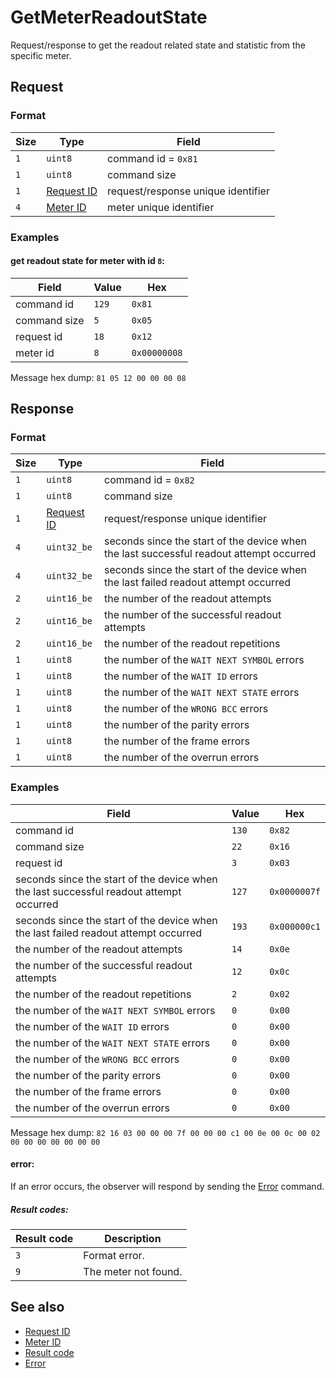 # GetMeterReadoutState

Request/response to get the readout related state and statistic from the specific meter.


## Request

### Format

| Size | Type                                 | Field                              |
| ---- | ------------------------------------ | ---------------------------------- |
| `1`  | `uint8`                              | command id = `0x81`                |
| `1`  | `uint8`                              | command size                       |
| `1`  | [Request ID](../types.md#request-id) | request/response unique identifier |
| `4`  | [Meter ID](../types.md#meter-id)     | meter unique identifier            |

### Examples

#### get readout state for meter with id `8`:

| Field        | Value | Hex          |
| ------------ | ----- | ------------ |
| command id   | `129` | `0x81`       |
| command size | `5`   | `0x05`       |
| request id   | `18`  | `0x12`       |
| meter id     | `8`   | `0x00000008` |

Message hex dump: `81 05 12 00 00 00 08`



## Response

### Format

| Size | Type                                 | Field                                                                                   |
| ---- | ------------------------------------ | --------------------------------------------------------------------------------------- |
| `1`  | `uint8`                              | command id = `0x82`                                                                     |
| `1`  | `uint8`                              | command size                                                                            |
| `1`  | [Request ID](../types.md#request-id) | request/response unique identifier                                                      |
| `4`  | `uint32_be`                          | seconds since the start of the device when the last successful readout attempt occurred |
| `4`  | `uint32_be`                          | seconds since the start of the device when the last failed readout attempt occurred     |
| `2`  | `uint16_be`                          | the number of the readout attempts                                                      |
| `2`  | `uint16_be`                          | the number of the successful readout attempts                                           |
| `2`  | `uint16_be`                          | the number of the readout repetitions                                                   |
| `1`  | `uint8`                              | the number of the `WAIT NEXT SYMBOL` errors                                             |
| `1`  | `uint8`                              | the number of the `WAIT ID` errors                                                      |
| `1`  | `uint8`                              | the number of the `WAIT NEXT STATE` errors                                              |
| `1`  | `uint8`                              | the number of the `WRONG BCC` errors                                                    |
| `1`  | `uint8`                              | the number of the parity errors                                                         |
| `1`  | `uint8`                              | the number of the frame errors                                                          |
| `1`  | `uint8`                              | the number of the overrun errors                                                        |


### Examples

| Field                                                                                   | Value | Hex          |
| --------------------------------------------------------------------------------------- | ----- | ------------ |
| command id                                                                              | `130` | `0x82`       |
| command size                                                                            | `22`  | `0x16`       |
| request id                                                                              | `3`   | `0x03`       |
| seconds since the start of the device when the last successful readout attempt occurred | `127` | `0x0000007f` |
| seconds since the start of the device when the last failed readout attempt occurred     | `193` | `0x000000c1` |
| the number of the readout attempts                                                      | `14`  | `0x0e`       |
| the number of the successful readout attempts                                           | `12`  | `0x0c`       |
| the number of the readout repetitions                                                   | `2`   | `0x02`       |
| the number of the `WAIT NEXT SYMBOL` errors                                             | `0`   | `0x00`       |
| the number of the `WAIT ID` errors                                                      | `0`   | `0x00`       |
| the number of the `WAIT NEXT STATE` errors                                              | `0`   | `0x00`       |
| the number of the `WRONG BCC` errors                                                    | `0`   | `0x00`       |
| the number of the parity errors                                                         | `0`   | `0x00`       |
| the number of the frame errors                                                          | `0`   | `0x00`       |
| the number of the overrun errors                                                        | `0`   | `0x00`       |

Message hex dump: `82 16 03 00 00 00 7f 00 00 00 c1 00 0e 00 0c 00 02 00 00 00 00 00 00 00`

#### error:

If an error occurs, the observer will respond by sending the [Error](./uplink/Error.md) command.

##### Result codes:

| Result code | Description          |
| ----------- | -------------------- |
| `3`         | Format error.        |
| `9`         | The meter not found. |

## See also

* [Request ID](../types.md#request-id)
* [Meter ID](../types.md#meter-id)
* [Result code](../types.md#result-code)
* [Error](./uplink/Error.md)
